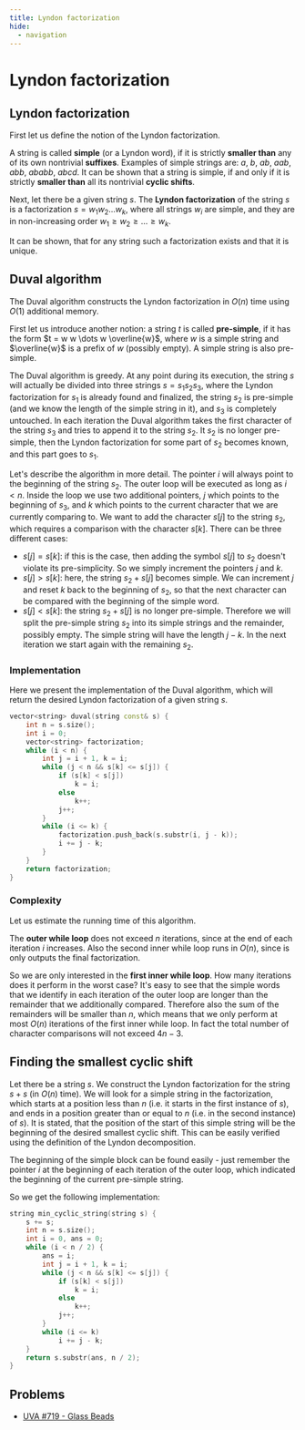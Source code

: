 ```yaml
---
title: Lyndon factorization 
hide:
  - navigation
---
```

# Lyndon factorization

## Lyndon factorization

First let us define the notion of the Lyndon factorization.

A string is called **simple** (or a Lyndon word), if it is strictly **smaller than** any of its own nontrivial **suffixes**.
Examples of simple strings are: $a$, $b$, $ab$, $aab$, $abb$, $ababb$, $abcd$.
It can be shown that a string is simple, if and only if it is strictly **smaller than** all its nontrivial **cyclic shifts**.

Next, let there be a given string $s$.
The **Lyndon factorization** of the string $s$ is a factorization $s = w_1 w_2 \dots w_k$, where all strings $w_i$ are simple, and they are in non-increasing order $w_1 \ge w_2 \ge \dots \ge w_k$.

It can be shown, that for any string such a factorization exists and that it is unique.

## Duval algorithm

The Duval algorithm constructs the Lyndon factorization in $O(n)$ time using $O(1)$ additional memory.

First let us introduce another notion:
a string $t$ is called **pre-simple**, if it has the form $t = w w \dots w \overline{w}$, where $w$ is a simple string and $\overline{w}$ is a prefix of $w$ (possibly empty).
A simple string is also pre-simple.

The Duval algorithm is greedy.
At any point during its execution, the string $s$ will actually be divided into three strings $s = s_1 s_2 s_3$, where the Lyndon factorization for $s_1$ is already found and finalized, the string $s_2$ is pre-simple (and we know the length of the simple string in it), and $s_3$ is completely untouched.
In each iteration the Duval algorithm takes the first character of the string $s_3$ and tries to append it to the string $s_2$.
It $s_2$ is no longer pre-simple, then the Lyndon factorization for some part of $s_2$ becomes known, and this part goes to $s_1$.

Let's describe the algorithm in more detail.
The pointer $i$ will always point to the beginning of the string $s_2$.
The outer loop will be executed as long as $i < n$.
Inside the loop we use two additional pointers, $j$ which points to the beginning of $s_3$, and $k$ which points to the current character that we are currently comparing to.
We want to add the character $s[j]$ to the string $s_2$, which requires a comparison with the character $s[k]$.
There can be three different cases:

- $s[j] = s[k]$: if this is the case, then adding the symbol $s[j]$ to $s_2$ doesn't violate its pre-simplicity.
  So we simply increment the pointers $j$ and $k$.
- $s[j] > s[k]$: here, the string $s_2 + s[j]$ becomes simple.
  We can increment $j$ and reset $k$ back to the beginning of $s_2$, so that the next character can be compared with the beginning of the simple word.
- $s[j] < s[k]$: the string $s_2 + s[j]$ is no longer pre-simple.
  Therefore we will split the pre-simple string $s_2$ into its simple strings and the remainder, possibly empty.
  The simple string will have the length $j - k$.
  In the next iteration we start again with the remaining $s_2$.

### Implementation

Here we present the implementation of the Duval algorithm, which will return the desired Lyndon factorization of a given string $s$.

```cpp duval_algorithm
vector<string> duval(string const& s) {
    int n = s.size();
    int i = 0;
    vector<string> factorization;
    while (i < n) {
        int j = i + 1, k = i;
        while (j < n && s[k] <= s[j]) {
            if (s[k] < s[j])
                k = i;
            else
                k++;
            j++;
        }
        while (i <= k) {
            factorization.push_back(s.substr(i, j - k));
            i += j - k;
        }
    }
    return factorization;
}
```

### Complexity

Let us estimate the running time of this algorithm.

The **outer while loop** does not exceed $n$ iterations, since at the end of each iteration $i$ increases.
Also the second inner while loop runs in $O(n)$, since is only outputs the final factorization.

So we are only interested in the **first inner while loop**.
How many iterations does it perform in the worst case?
It's easy to see that the simple words that we identify in each iteration of the outer loop are longer than the remainder that we additionally compared.
Therefore also the sum of the remainders will be smaller than $n$, which means that we only perform at most $O(n)$ iterations of the first inner while loop.
In fact the total number of character comparisons will not exceed $4n - 3$.

## Finding the smallest cyclic shift

Let there be a string $s$.
We construct the Lyndon factorization for the string $s + s$ (in $O(n)$ time).
We will look for a simple string in the factorization, which starts at a position less than $n$ (i.e. it starts in the first instance of $s$), and ends in a position greater than or equal to $n$ (i.e. in the second instance) of $s$).
It is stated, that the position of the start of this simple string will be the beginning of the desired smallest cyclic shift.
This can be easily verified using the definition of the Lyndon decomposition.

The beginning of the simple block can be found easily - just remember the pointer $i$ at the beginning of each iteration of the outer loop, which indicated the beginning of the current pre-simple string.

So we get the following implementation:

```cpp smallest_cyclic_string
string min_cyclic_string(string s) {
    s += s;
    int n = s.size();
    int i = 0, ans = 0;
    while (i < n / 2) {
        ans = i;
        int j = i + 1, k = i;
        while (j < n && s[k] <= s[j]) {
            if (s[k] < s[j])
                k = i;
            else
                k++;
            j++;
        }
        while (i <= k)
            i += j - k;
    }
    return s.substr(ans, n / 2);
}
```

## Problems

- [UVA #719 - Glass Beads](https://uva.onlinejudge.org/index.php?option=onlinejudge&page=show_problem&problem=660)
